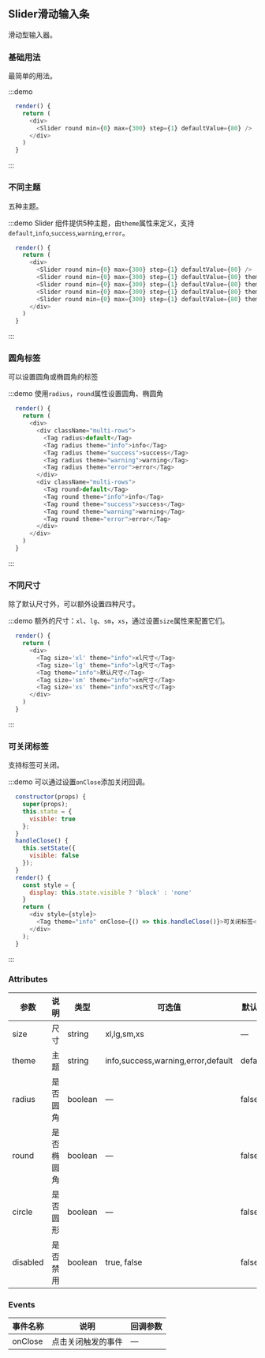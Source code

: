 ## Slider滑动输入条
滑动型输入器。

### 基础用法

最简单的用法。

:::demo

```js
  render() {
    return (
      <div>
        <Slider round min={0} max={300} step={1} defaultValue={80} />
      </div>
    )
  }
```
:::

### 不同主题
五种主题。

:::demo Slider 组件提供5种主题，由`theme`属性来定义，支持`default`,`info`,`success`,`warning`,`error`。

```js
  render() {
    return (
      <div>
        <Slider round min={0} max={300} step={1} defaultValue={80} />
        <Slider round min={0} max={300} step={1} defaultValue={80} theme="info"/>
        <Slider round min={0} max={300} step={1} defaultValue={80} theme="success"/>
        <Slider round min={0} max={300} step={1} defaultValue={80} theme="warning"/>
        <Slider round min={0} max={300} step={1} defaultValue={80} theme="error"/>
      </div>
    )
  }
```
:::

### 圆角标签

可以设置圆角或椭圆角的标签

:::demo 使用`radius`，`round`属性设置圆角、椭圆角

```js
  render() {
    return (
      <div>
        <div className="multi-rows">
          <Tag radius>default</Tag>
          <Tag radius theme="info">info</Tag>
          <Tag radius theme="success">success</Tag>
          <Tag radius theme="warning">warning</Tag>
          <Tag radius theme="error">error</Tag>
        </div>
        <div className="multi-rows">
          <Tag round>default</Tag>
          <Tag round theme="info">info</Tag>
          <Tag round theme="success">success</Tag>
          <Tag round theme="warning">warning</Tag>
          <Tag round theme="error">error</Tag>
        </div>
      </div>
    )
  }
```
:::

### 不同尺寸

除了默认尺寸外，可以额外设置四种尺寸。

:::demo 额外的尺寸：`xl`、`lg`、`sm`，`xs`，通过设置`size`属性来配置它们。

```js
  render() {
    return (
      <div>
        <Tag size='xl' theme="info">xl尺寸</Tag>
        <Tag size='lg' theme="info">lg尺寸</Tag>
        <Tag theme="info">默认尺寸</Tag>
        <Tag size='sm' theme="info">sm尺寸</Tag>
        <Tag size='xs' theme="info">xs尺寸</Tag>
      </div>
    )
  }
```
:::

### 可关闭标签

支持标签可关闭。

:::demo 可以通过设置`onClose`添加关闭回调。

```js
  constructor(props) {
    super(props);
    this.state = {
      visible: true
    };
  }
  handleClose() {
    this.setState({
      visible: false
    });
  }
  render() {
    const style = {
      display: this.state.visible ? 'block' : 'none'
    }
    return (
      <div style={style}>
        <Tag theme="info" onClose={() => this.handleClose()}>可关闭标签</Tag>
      </div>
    );
  }
```
:::


### Attributes
| 参数      | 说明    | 类型      | 可选值       | 默认值   |
|---------- |-------- |---------- |-------------  |-------- |
| size     | 尺寸   | string  |   xl,lg,sm,xs            |    —     |
| theme     | 主题   | string    |   info,success,warning,error,default |     default   |
| radius     | 是否圆角   | boolean    | — | false   |
| round     | 是否椭圆角   | boolean    | — | false   |
| circle     | 是否圆形   | boolean    | — | false   |
| disabled  | 是否禁用    | boolean   | true, false   | false   |

### Events
| 事件名称 | 说明 | 回调参数 |
|---------- |-------- |---------- |
| onClose | 点击关闭触发的事件 | — |